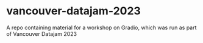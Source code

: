 # vancouver-datajam-2023
A repo containing material for a workshop on Gradio, which was run as part of Vancouver Datajam 2023
